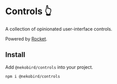 # Controls 👆

A collection of opinionated user-interface controls.

Powered by [Rocket](https://github.com/nekobird/rocket).

## Install

Add `@nekobird/controls` into your project.

```
npm i @nekobird/controls
```
